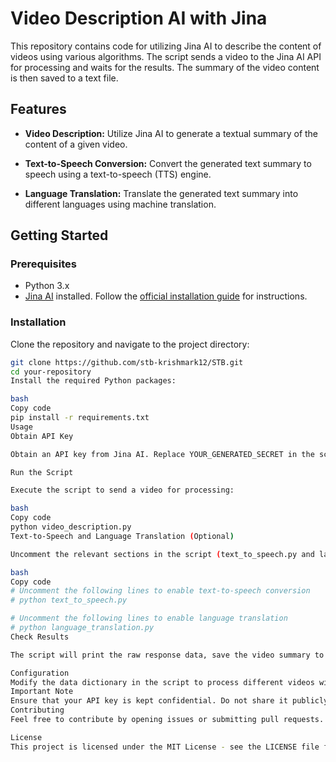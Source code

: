# Video Description AI with Jina

This repository contains code for utilizing Jina AI to describe the content of videos using various algorithms. The script sends a video to the Jina AI API for processing and waits for the results. The summary of the video content is then saved to a text file.

## Features

- **Video Description:** Utilize Jina AI to generate a textual summary of the content of a given video.
  
- **Text-to-Speech Conversion:** Convert the generated text summary to speech using a text-to-speech (TTS) engine.

- **Language Translation:** Translate the generated text summary into different languages using machine translation.

## Getting Started

### Prerequisites

- Python 3.x
- [Jina AI](https://github.com/jina-ai/jina) installed. Follow the [official installation guide](https://docs.jina.ai/chapters/firststeps/install/) for instructions.

### Installation

Clone the repository and navigate to the project directory:

```bash
git clone https://github.com/stb-krishmark12/STB.git
cd your-repository
Install the required Python packages:

bash
Copy code
pip install -r requirements.txt
Usage
Obtain API Key

Obtain an API key from Jina AI. Replace YOUR_GENERATED_SECRET in the script with your actual API key.

Run the Script

Execute the script to send a video for processing:

bash
Copy code
python video_description.py
Text-to-Speech and Language Translation (Optional)

Uncomment the relevant sections in the script (text_to_speech.py and language_translation.py) to enable text-to-speech conversion and language translation.

bash
Copy code
# Uncomment the following lines to enable text-to-speech conversion
# python text_to_speech.py

# Uncomment the following lines to enable language translation
# python language_translation.py
Check Results

The script will print the raw response data, save the video summary to summary.txt, and generate additional outputs based on enabled features.

Configuration
Modify the data dictionary in the script to process different videos with specific algorithms and languages.
Important Note
Ensure that your API key is kept confidential. Do not share it publicly.
Contributing
Feel free to contribute by opening issues or submitting pull requests. We welcome any improvements or bug fixes.

License
This project is licensed under the MIT License - see the LICENSE file for details.